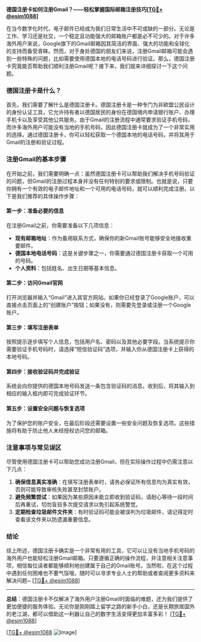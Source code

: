 **德国注册卡如何注册Gmail？——轻松掌握国际邮箱注册技巧[[TG💪+ @esim1088](https://t.me/s/esim1088)]**

在当今数字化时代，电子邮件已经成为我们日常生活中不可或缺的一部分。无论是工作、学习还是社交，一个稳定且功能强大的邮箱账户都是必不可少的。对于许多海外用户来说，Google旗下的Gmail邮箱因其简洁的界面、强大的功能和全球化的支持而备受青睐。然而，对于身处德国的朋友们来说，注册Gmail邮箱可能会遇到一些特殊的问题，比如需要使用德国本地的电话号码进行验证。那么，德国注册卡究竟能否帮助我们顺利注册Gmail呢？接下来，我们就来详细探讨一下这个问题。

### 德国注册卡是什么？

首先，我们需要了解什么是德国注册卡。德国注册卡是一种专门为非欧盟公民设计的身份认证工具，它允许持有者以德国居民的身份在德国境内申请银行账户、办理手机卡以及享受其他公共服务。由于Gmail的注册流程中通常要求验证手机号码，而许多海外用户可能没有当地的手机号码，因此德国注册卡就成为了一个非常实用的选择。通过德国注册卡，你可以轻松获取一个德国本地的电话号码，并将其用于Gmail的注册和验证过程。

### 注册Gmail的基本步骤

在开始之前，我们需要明确一点：虽然德国注册卡可以帮助我们解决手机号码验证的问题，但Gmail的注册过程本身并没有任何特别的要求或限制。也就是说，只要你拥有一个有效的电子邮件地址和一个可用的电话号码，就可以顺利完成注册。以下是我们推荐的具体操作步骤：

#### 第一步：准备必要的信息

在注册Gmail之前，你需要准备以下几项信息：
- **现有邮箱地址**：作为备用联系方式，确保你的新Gmail账号能够安全地接收重要邮件。
- **德国本地电话号码**：这是关键步骤之一，你需要通过德国注册卡获取一个可用的号码。
- **个人资料**：包括姓名、出生日期等基本信息。

#### 第二步：访问Gmail官网

打开浏览器并输入“Gmail”进入其官方网站。如果你已经登录了Google账户，可以直接点击页面上的“创建账户”按钮；如果没有，则需要先登录或注册一个Google账户。

#### 第三步：填写注册表单

按照提示逐步填写个人信息，包括用户名、密码以及其他必要字段。当系统提示你需要验证手机号码时，请选择“短信验证码”选项，并输入你从德国注册卡上获得的本地号码。

#### 第四步：接收验证码并完成验证

系统会向你提供的德国本地号码发送一条包含验证码的消息。收到后，将其输入到相应的输入框内即可完成验证环节。

#### 第五步：设置安全问题与恢复选项

为了保护您的账户安全，在最后阶段还需要设置一些安全问题及恢复选项。这些措施将有助于防止他人未经授权访问您的邮箱。

### 注意事项与常见误区

尽管使用德国注册卡可以帮助您成功注册Gmail，但在实际操作过程中仍需注意以下几点：

1. **确保信息真实准确**：在填写注册表单时，请务必保证所有信息均为真实有效，否则可能导致审核失败甚至封禁账户。
2. **避免频繁尝试**：如果因为某些原因未能立即收到验证码，请耐心等待一段时间后再重试，切勿盲目多次提交请求以免引起系统警觉。
3. **定期检查垃圾邮件文件夹**：有时验证码可能会被误判为垃圾邮件，请记得定时查看该文件夹以防遗漏重要信息。

### 结论

综上所述，德国注册卡确实是一个非常有用的工具，它可以让没有当地手机号码的海外用户也能轻松注册Gmail邮箱。只要遵循正确的操作流程，并注意相关注意事项，相信每位读者都能够顺利地创建属于自己的Gmail账号。当然啦，在这个过程中遇到任何困难也不要气馁哦，随时可以寻求专业人士的帮助或者查阅更多资料来解决问题~ [[TG💪+ @esim1088](https://t.me/s/esim1088)]

---

**总结**：德国注册卡不仅解决了海外用户注册Gmail时面临的难题，还为我们提供了更加便捷的服务体验。无论你是刚刚踏上留学之路的新手小白，还是长期旅居国外的老江湖，都可以借助这一利器让自己的数字生活变得更加丰富多彩！ [[TG💪+ @esim1088](https://t.me/s/esim1088)]  

[[TG💪+ @esim1088](https://t.me/s/esim1088) ![Image](https://i.postimg.cc/4NQfJmqS/Snipaste-2025-05-13-00-14-12.png)]